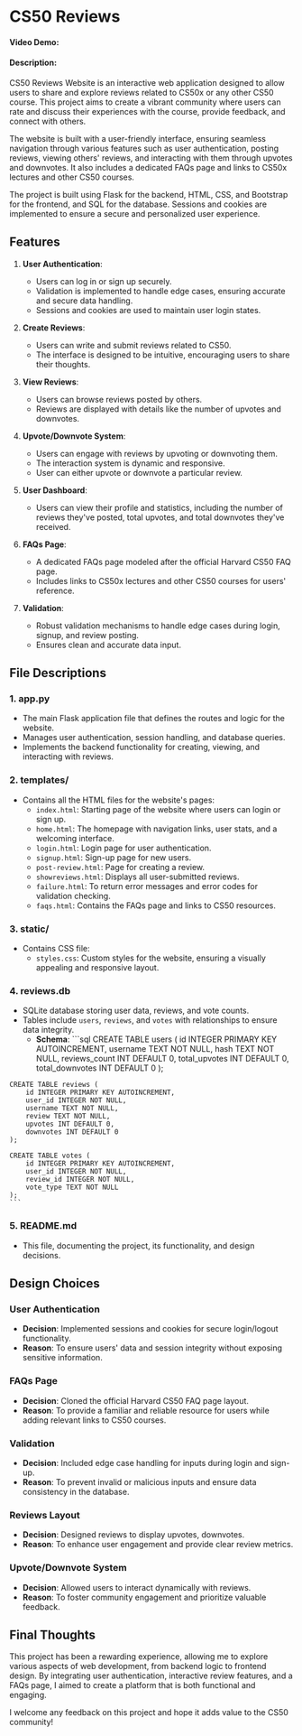 # CS50 Reviews
#### Video Demo:  [<URL HERE>](https://youtu.be/egVg6MVOcvA)

#### Description:


CS50 Reviews Website is an interactive web application designed to allow users to share and explore reviews related to CS50x or any other CS50 course. This project aims to create a vibrant community where users can rate and discuss their experiences with the course, provide feedback, and connect with others.

The website is built with a user-friendly interface, ensuring seamless navigation through various features such as user authentication, posting reviews, viewing others' reviews, and interacting with them through upvotes and downvotes. It also includes a dedicated FAQs page and links to CS50x lectures and other CS50 courses.

The project is built using Flask for the backend, HTML, CSS, and Bootstrap for the frontend, and SQL for the database. Sessions and cookies are implemented to ensure a secure and personalized user experience.

## Features

1. **User Authentication**:
    - Users can log in or sign up securely.
    - Validation is implemented to handle edge cases, ensuring accurate and secure data handling.
    - Sessions and cookies are used to maintain user login states.

2. **Create Reviews**:
    - Users can write and submit reviews related to CS50.
    - The interface is designed to be intuitive, encouraging users to share their thoughts.

3. **View Reviews**:
    - Users can browse reviews posted by others.
    - Reviews are displayed with details like the number of upvotes and downvotes.

4. **Upvote/Downvote System**:
    - Users can engage with reviews by upvoting or downvoting them.
    - The interaction system is dynamic and responsive.
    - User can either upvote or downvote a particular review.

5. **User Dashboard**:
    - Users can view their profile and statistics, including the number of reviews they've posted, total upvotes, and total downvotes they've received.

6. **FAQs Page**:
    - A dedicated FAQs page modeled after the official Harvard CS50 FAQ page.
    - Includes links to CS50x lectures and other CS50 courses for users' reference.

7. **Validation**:
    - Robust validation mechanisms to handle edge cases during login, signup, and review posting.
    - Ensures clean and accurate data input.

## File Descriptions

### 1. **app.py**
   - The main Flask application file that defines the routes and logic for the website.
   - Manages user authentication, session handling, and database queries.
   - Implements the backend functionality for creating, viewing, and interacting with reviews.

### 2. **templates/**
   - Contains all the HTML files for the website's pages:
     - `index.html`: Starting page of the website where users can login or sign up.
     - `home.html`: The homepage with navigation links, user stats, and a welcoming interface.
     - `login.html`: Login page for user authentication.
     - `signup.html`: Sign-up page for new users.
     - `post-review.html`: Page for creating a review.
     - `showreviews.html`: Displays all user-submitted reviews.
     - `failure.html`: To return error messages and error codes for validation checking.
     - `faqs.html`: Contains the FAQs page and links to CS50 resources.

### 3. **static/**
   - Contains CSS file:
     - `styles.css`: Custom styles for the website, ensuring a visually appealing and responsive layout.

### 4. **reviews.db**
   - SQLite database storing user data, reviews, and vote counts.
   - Tables include `users`, `reviews`, and `votes` with relationships to ensure data integrity.
     - **Schema**:
    ```sql
    CREATE TABLE users (
        id INTEGER PRIMARY KEY AUTOINCREMENT,
        username TEXT NOT NULL,
        hash TEXT NOT NULL,
        reviews_count INT DEFAULT 0,
        total_upvotes INT DEFAULT 0,
        total_downvotes INT DEFAULT 0
    );

    CREATE TABLE reviews (
        id INTEGER PRIMARY KEY AUTOINCREMENT,
        user_id INTEGER NOT NULL,
        username TEXT NOT NULL,
        review TEXT NOT NULL,
        upvotes INT DEFAULT 0,
        downvotes INT DEFAULT 0
    );

    CREATE TABLE votes (
        id INTEGER PRIMARY KEY AUTOINCREMENT,
        user_id INTEGER NOT NULL,
        review_id INTEGER NOT NULL,
        vote_type TEXT NOT NULL
    );
    ```

### 5. **README.md**
   - This file, documenting the project, its functionality, and design decisions.

## Design Choices

### User Authentication
- **Decision**: Implemented sessions and cookies for secure login/logout functionality.
- **Reason**: To ensure users' data and session integrity without exposing sensitive information.

### FAQs Page
- **Decision**: Cloned the official Harvard CS50 FAQ page layout.
- **Reason**: To provide a familiar and reliable resource for users while adding relevant links to CS50 courses.

### Validation
- **Decision**: Included edge case handling for inputs during login and sign-up.
- **Reason**: To prevent invalid or malicious inputs and ensure data consistency in the database.

### Reviews Layout
- **Decision**: Designed reviews to display upvotes, downvotes.
- **Reason**: To enhance user engagement and provide clear review metrics.

### Upvote/Downvote System
- **Decision**: Allowed users to interact dynamically with reviews.
- **Reason**: To foster community engagement and prioritize valuable feedback.

## Final Thoughts

This project has been a rewarding experience, allowing me to explore various aspects of web development, from backend logic to frontend design. By integrating user authentication, interactive review features, and a FAQs page, I aimed to create a platform that is both functional and engaging.

I welcome any feedback on this project and hope it adds value to the CS50 community!
